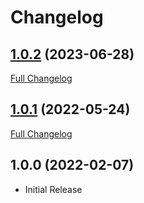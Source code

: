 # Changelog

## [1.0.2](https://github.com/webbuilders-group/silverstripe-remember-my-account/tree/1.0.2) (2023-06-28)
[Full Changelog](https://github.com/webbuilders-group/silverstripe-remember-my-account/compare/1.0.1...1.0.2)

## [1.0.1](https://github.com/webbuilders-group/silverstripe-remember-my-account/tree/1.0.1) (2022-05-24)
[Full Changelog](https://github.com/webbuilders-group/silverstripe-remember-my-account/compare/1.0.0...1.0.1)

## 1.0.0 (2022-02-07)

- Initial Release
